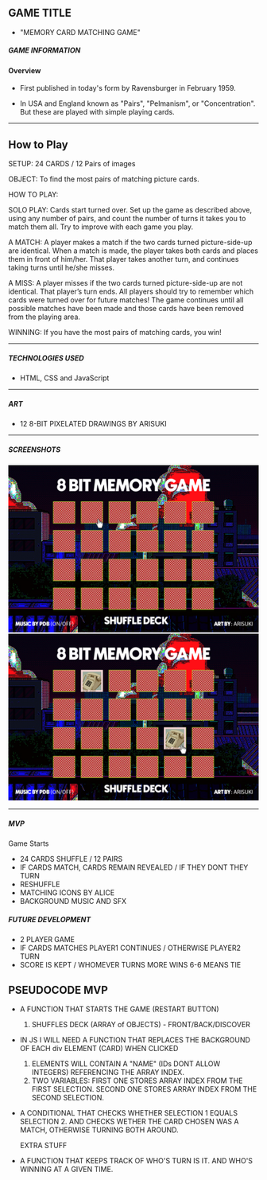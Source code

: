 ## GAME TITLE

- "MEMORY CARD MATCHING GAME"

##### GAME INFORMATION
#### Overview

- First published in today's form by Ravensburger in February 1959.

- In USA and England known as "Pairs", "Pelmanism", or "Concentration". But these are played with simple playing cards.

------------------

## How to Play

SETUP: 24 CARDS / 12 Pairs of images

OBJECT: To find the most pairs of matching picture cards.

HOW TO PLAY: 

SOLO PLAY: Cards start turned over.  Set up the game as described above, using any number of pairs, and count the number of turns it takes you to match them all. Try to improve with each game you play.

A MATCH: A player makes a match if the two cards turned picture-side-up are identical. When a match is made, the player takes both cards and places them in front of him/her. That player takes another turn, and continues taking turns until he/she misses.

A MISS:  A player misses if the two cards turned picture-side-up are not identical. That player’s turn ends. All players should try to remember which cards were turned over for future matches! The game continues until all possible matches have been made and those cards have been removed from the playing area. 

WINNING:  If you have the most pairs of matching cards, you win!

-----------------

##### TECHNOLOGIES USED
- HTML, CSS and JavaScript

-----------------

##### ART

- 12 8-BIT PIXELATED DRAWINGS BY ARISUKI

-----------------
##### SCREENSHOTS

![Screenshot1](images/SCREENSHOT1.png)
![Screenshot1](images/SCREENSHOT2.png)

----------------
##### MVP
Game Starts
  - 24 CARDS SHUFFLE / 12 PAIRS
  - IF CARDS MATCH, CARDS REMAIN REVEALED / IF THEY DONT THEY TURN 
  - RESHUFFLE
  - MATCHING ICONS BY ALICE
  - BACKGROUND MUSIC AND SFX


##### FUTURE DEVELOPMENT
  - 2 PLAYER GAME
  - IF CARDS MATCHES PLAYER1 CONTINUES / OTHERWISE PLAYER2 TURN
  - SCORE IS KEPT / WHOMEVER TURNS MORE WINS 6-6 MEANS TIE

## PSEUDOCODE MVP 
  - A FUNCTION THAT STARTS THE GAME (RESTART BUTTON)
    1. SHUFFLES DECK (ARRAY of OBJECTS) - FRONT/BACK/DISCOVER
  - IN JS I WILL NEED A FUNCTION THAT REPLACES THE BACKGROUND OF EACH div ELEMENT (CARD) WHEN CLICKED
    1. ELEMENTS WILL CONTAIN A "NAME" (IDs DONT ALLOW INTEGERS) REFERENCING THE ARRAY INDEX.
    2. TWO VARIABLES: FIRST ONE STORES ARRAY INDEX FROM THE FIRST SELECTION. SECOND ONE STORES ARRAY INDEX FROM THE SECOND SELECTION.
  - A CONDITIONAL THAT CHECKS WHETHER SELECTION 1 EQUALS SELECTION 2. AND CHECKS WETHER THE CARD CHOSEN WAS A MATCH, OTHERWISE TURNING BOTH AROUND.
     
     EXTRA STUFF
  - A FUNCTION THAT KEEPS TRACK OF WHO'S TURN IS IT. AND WHO'S WINNING AT A GIVEN TIME.

